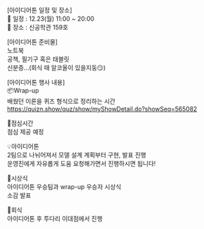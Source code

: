 [아이디어톤 일정 및 장소]  
💠 일정 : 12.23(월) 11:00 ~ 20:00   
💠 장소 : 신공학관 159호   

[아이디어톤 준비물]   
노트북   
공책, 필기구 혹은 태블릿   
신분증…(회식 때 알코올이 있을지둥😏)   
   
[아이디어톤 행사 내용]   
📦Wrap-up   
배웠던 이론을 퀴즈 형식으로 정리하는 시간      
https://quizn.show/quz/show/myShowDetail.do?showSeq=565082      
   
🥄점심시간      
점심 제공 예정   
    
💡아이디어톤       
2팀으로 나뉘어져서 모델 설계 계획부터 구현, 발표 진행   
운영진에게 자유롭게 도움 요청해가면서 진행하시면 됩니다!   
   
🎁시상식   
아이디어톤 우승팀과 wrap-up 우승자 시상식   
소감 발표   
   
🍻회식   
아이디어톤 후 투다리 이대점에서 진행   
